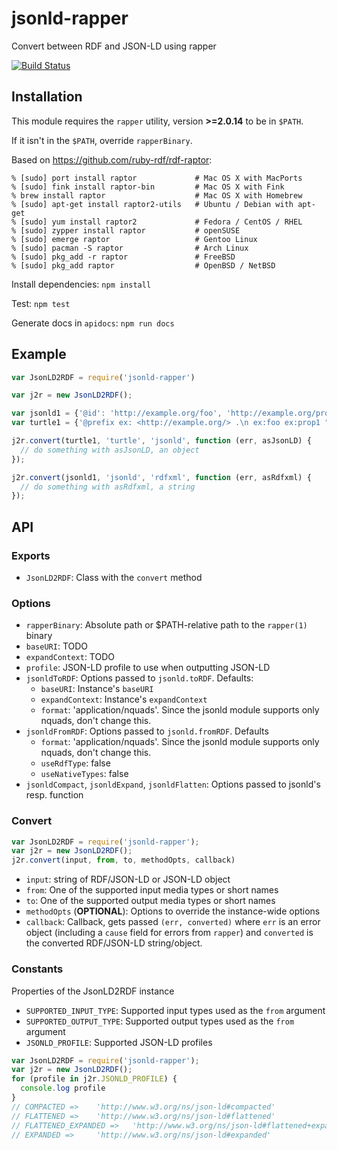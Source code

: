 jsonld-rapper
==============

Convert between RDF and JSON-LD using rapper

[![Build Status](https://travis-ci.org/infolis/jsonld-rapper.svg?branch=master)](https://travis-ci.org/infolis/jsonld-rapper)

## Installation

This module requires the `rapper` utility, version **>=2.0.14** to be in `$PATH`.

If it isn't in the `$PATH`, override `rapperBinary`.

Based on https://github.com/ruby-rdf/rdf-raptor:
```
% [sudo] port install raptor             # Mac OS X with MacPorts
% [sudo] fink install raptor-bin         # Mac OS X with Fink
% brew install raptor                    # Mac OS X with Homebrew
% [sudo] apt-get install raptor2-utils   # Ubuntu / Debian with apt-get
% [sudo] yum install raptor2             # Fedora / CentOS / RHEL
% [sudo] zypper install raptor           # openSUSE
% [sudo] emerge raptor                   # Gentoo Linux
% [sudo] pacman -S raptor                # Arch Linux
% [sudo] pkg_add -r raptor               # FreeBSD
% [sudo] pkg_add raptor                  # OpenBSD / NetBSD
```

Install dependencies: `npm install`

Test: `npm test`

Generate docs in `apidocs`: `npm run docs`

## Example

```javascript
var JsonLD2RDF = require('jsonld-rapper')

var j2r = new JsonLD2RDF();

var jsonld1 = {'@id': 'http://example.org/foo', 'http://example.org/prop1': 'bar'};
var turtle1 = {'@prefix ex: <http://example.org/> .\n ex:foo ex:prop1 "bar" .'

j2r.convert(turtle1, 'turtle', 'jsonld', function (err, asJsonLD) {
  // do something with asJsonLD, an object
});

j2r.convert(jsonld1, 'jsonld', 'rdfxml', function (err, asRdfxml) {
  // do something with asRdfxml, a string
});
```

## API

### Exports

* `JsonLD2RDF`: Class with the `convert` method

### Options

* `rapperBinary`: Absolute path or $PATH-relative path to the `rapper(1)` binary
* `baseURI`:  TODO
* `expandContext`: TODO
* `profile`: JSON-LD profile to use when outputting JSON-LD
* `jsonldToRDF`: Options passed to `jsonld.toRDF`. Defaults:
  * `baseURI`: Instance's `baseURI`
  * `expandContext`: Instance's `expandContext`
  * `format`: 'application/nquads'. Since the jsonld module supports only nquads, don't change this.
* `jsonldFromRDF`: Options passed to `jsonld.fromRDF`. Defaults
  * `format`: 'application/nquads'. Since the jsonld module supports only nquads, don't change this.
  * `useRdfType`: false
  * `useNativeTypes`: false
* `jsonldCompact`, `jsonldExpand`, `jsonldFlatten`: Options passed to jsonld's resp. function


### Convert

```javascript
var JsonLD2RDF = require('jsonld-rapper');
var j2r = new JsonLD2RDF();
j2r.convert(input, from, to, methodOpts, callback)
```
* `input`: string of RDF/JSON-LD or JSON-LD object
* `from`: One of the supported input media types or short names
* `to`: One of the supported output media types or short names
* `methodOpts` (**OPTIONAL**): Options to override the instance-wide options
* `callback`: Callback, gets passed `(err, converted)` where `err` is an error
    object (including a `cause` field for errors from `rapper`) and `converted` is
    the converted RDF/JSON-LD string/object.

### Constants

Properties of the JsonLD2RDF instance

* `SUPPORTED_INPUT_TYPE`: Supported input types used as the `from` argument
* `SUPPORTED_OUTPUT_TYPE`: Supported output types used as the `from` argument
* `JSONLD_PROFILE`: Supported JSON-LD profiles

```javascript
var JsonLD2RDF = require('jsonld-rapper');
var j2r = new JsonLD2RDF();
for (profile in j2r.JSONLD_PROFILE) {
  console.log profile
}
// COMPACTED =>    'http://www.w3.org/ns/json-ld#compacted'
// FLATTENED =>    'http://www.w3.org/ns/json-ld#flattened'
// FLATTENED_EXPANDED =>   'http://www.w3.org/ns/json-ld#flattened+expanded'
// EXPANDED =>     'http://www.w3.org/ns/json-ld#expanded'
```
